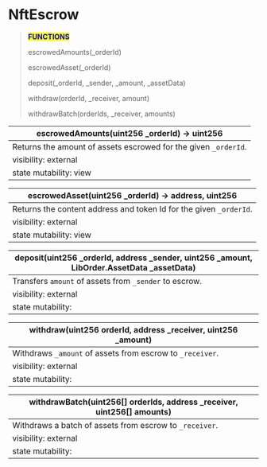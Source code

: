 # NftEscrow

> <mark style="color:blue;">**FUNCTIONS**</mark>
>
> escrowedAmounts(\_orderId)
>
> escrowedAsset(\_orderId)
>
> deposit(\_orderId, \_sender, \_amount, \_assetData)
>
> withdraw(orderId, \_receiver, amount)
>
> withdrawBatch(orderIds, \_receiver, amounts)

| escrowedAmounts(uint256 \_orderId) -> uint256                   |
| --------------------------------------------------------------- |
| Returns the amount of assets escrowed for the given `_orderId`. |
| visibility: external                                            |
| state mutability: view                                          |

| escrowedAsset(uint256 \_orderId) -> address, uint256               |
| ------------------------------------------------------------------ |
| Returns the content address and token Id for the given `_orderId`. |
| visibility: external                                               |
| state mutability: view                                             |

| deposit(uint256 \_orderId, address \_sender, uint256 \_amount, LibOrder.AssetData \_assetData) |
| ---------------------------------------------------------------------------------------------- |
| Transfers `amount` of assets from `_sender` to escrow.                                         |
| visibility: external                                                                           |
| state mutability:                                                                              |

| withdraw(uint256 orderId, address \_receiver, uint256 \_amount) |
| --------------------------------------------------------------- |
| Withdraws `_amount` of assets from escrow to `_receiver`.       |
| visibility: external                                            |
| state mutability:                                               |

| withdrawBatch(uint256\[] orderIds, address \_receiver, uint256\[] amounts) |
| -------------------------------------------------------------------------- |
| Withdraws a batch of assets from escrow to `_receiver`.                    |
| visibility: external                                                       |
| state mutability:                                                          |
